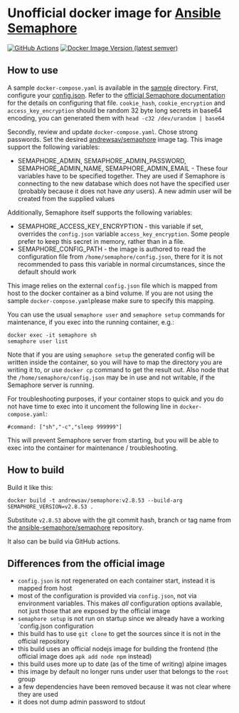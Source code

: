 # Unofficial docker image for [Ansible Semaphore](https://github.com/ansible-semaphore/semaphore)

[![GitHub Actions](https://github.com/AndrewSav/semaphore-docker/actions/workflows/main.yml/badge.svg)](https://github.com/AndrewSav/semaphore-docker/actions)
[![Docker Image Version (latest semver)](https://img.shields.io/docker/v/andrewsav/semaphore?sort=semver)](https://hub.docker.com/r/andrewsav/semaphore/tags)


## How to use

A sample `docker-compose.yaml` is available in the [sample](sample) directory. First, configure your [config.json](sample/config.json). Refer to the [official Semaphore documentation](https://docs.ansible-semaphore.com/administration-guide/configuration) for the details on configuring that file. `cookie_hash`, `cookie_encryption` and `access_key_encryption` should be random 32 byte long secrets in base64 encoding, you can generated them with `head -c32 /dev/urandom | base64`

Secondly, review and update `docker-compose.yaml`. Chose strong passwords. Set the desired [andrewsav/semaphore](https://hub.docker.com/r/andrewsav/semaphore) image tag. This image support the following variables:

- SEMAPHORE_ADMIN, SEMAPHORE_ADMIN_PASSWORD, SEMAPHORE_ADMIN_NAME, SEMAPHORE_ADMIN_EMAIL - These four variables have to be specified together. They are used if Semaphore is connecting to the new database which does not have the specified user (probably because it does not have _any_ users). A new admin user will be created from the supplied values

Additionally, Semaphore itself supports the following variables:

- SEMAPHORE_ACCESS_KEY_ENCRYPTION - this variable if set, overrides the `config.json` variable `access_key_encryption`. Some people prefer to keep this secret in memory, rather than in a file.
- SEMAPHORE_CONFIG_PATH - the image is authored to read the configuration file from `/home/semaphore/config.json`, there for it is not recommended to pass this variable in normal circumstances, since the default should work

This image relies on the external `config.json` file which is mapped from host to the docker container as a bind volume. If you are not using the sample `docker-compose.yaml`please make sure to specify this mapping.

You can use the usual `semaphore user` and `semaphore setup` commands for maintenance, if you exec into the running container, e.g.:

```
docker exec -it semaphore sh
semaphore user list
```

Note that if you are using `semaphore setup` the generated config will be written inside the container, so you will have to map the directory you are writing it to, or use `docker cp` command to get the result out. Also node that the `/home/semaphore/config.json` may be in use and not writable, if the Semaphore server is running.

For troubleshooting purposes, if your container stops to quick and you do not have time to exec into it uncoment the following line in `docker-compose.yaml`:

```
#command: ["sh","-c","sleep 999999"]
```

This will prevent Semaphore server from starting, but you will be able to exec into the container for maintenance / troubleshooting.

## How to build

Build it like this:

```
docker build -t andrewsav/semaphore:v2.8.53 --build-arg SEMAPHORE_VERSION=v2.8.53 .
```

Substitute `v2.8.53` above with the git commit hash, branch or tag name from the [ansible-semaphore/semaphore](https://github.com/ansible-semaphore/semaphore) repository. 

It also can be build via GitHub actions.

## Differences from the official image

- `config.json` is not regenerated on each container start, instead it is mapped from host
- most of the configuration is provided via `config.json`, not via environment variables. This makes _all_ configuration options available, not just those that are exposed by the official image
- `semaphore setup` is not run on startup since we already have a working `config.json configuration
- this build has to use `git clone` to get the sources since it is not in the official repository
- this build uses an official nodejs image for building the frontend (the official image does `apk add node npm` instead)
- this build uses more up to date (as of the time of writing) alpine images
- this image by default no longer runs under user that belongs to the `root` group
- a few dependencies have been removed because it was not clear where they are used
- it does not dump admin password to stdout

